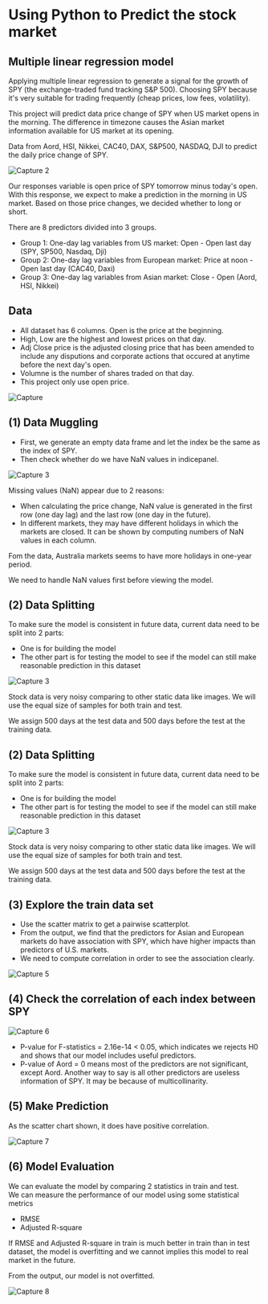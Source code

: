 
# Using Python to Predict the stock market 





## Multiple linear regression model
Applying multiple linear regression to generate a signal for the growth of SPY (the exchange-traded fund tracking S&P 500). Choosing SPY because it's very suitable for trading frequently (cheap prices, low fees, volatility). 

This project will predict data price change of SPY when US market opens in the morning. The difference in timezone causes the Asian market information available for US market at its opening. 

Data from Aord, HSI, Nikkei, CAC40, DAX, S&P500, NASDAQ, DJI to predict the daily price change of SPY. 

![Capture 2](https://user-images.githubusercontent.com/105278875/204292519-9ef0fd90-fda4-4ab8-8907-70ea8efcee17.PNG)

Our responses variable is open price of SPY tomorrow minus today's open. With this response, we expect to make a prediction in the morning in US market. Based on those price changes, we decided whether to long or short. 

There are 8 predictors divided into 3 groups. 
- Group 1: One-day lag variables from US market: Open - Open last day (SPY, SP500, Nasdaq, Dji)
- Group 2: One-day lag variables from European market: Price at noon - Open last day (CAC40, Daxi)
- Group 3: One-day lag variables from Asian market: Close - Open (Aord, HSI, Nikkei)

## Data 
- All dataset has 6 columns. Open is the price at the beginning. 
- High, Low are the highest and lowest prices on that day. 
- Adj Close price is the adjusted closing price that has been amended to include any disputions and corporate actions that occured at anytime before the next day's open. 
- Volumne is the number of shares traded on that day. 
- This project only use open price.  

![Capture](https://user-images.githubusercontent.com/105278875/204292189-cc9b93d2-f95c-45ae-a6af-173d5f224384.PNG)

## (1) Data Muggling
- First, we generate an empty data frame and let the index be the same as the index of SPY.
- Then check whether do we have NaN values in indicepanel.

![Capture 3](https://user-images.githubusercontent.com/105278875/204293049-baaa0e90-ed98-4e9f-9f7a-539df728d5f7.PNG)

Missing values (NaN) appear due to 2 reasons: 
- When calculating the price change, NaN value is generated in the first row (one day lag) and the last row (one day in the future). 
- In different markets, they may have different holidays in which the markets are closed. It can be shown by computing numbers of NaN values in each column. 

Fom the data, Australia markets seems to have more holidays in one-year period. <br>

We need to handle NaN values first before viewing the model. 
## (2) Data Splitting
To make sure the model is consistent in future data, current data need to be split into 2 parts: 
- One is for building the model
- The other part is for testing the model to see if the model can still make reasonable prediction in this dataset 

![Capture 3](https://user-images.githubusercontent.com/105278875/204293295-7fe7c133-b8d2-4483-976e-4c92c39598e8.PNG)

Stock data is very noisy comparing to other static data like images. We will use the equal size of samples for both train and test. 

We assign 500 days at the test data and 500 days before the test at the training data. 
## (2) Data Splitting
To make sure the model is consistent in future data, current data need to be split into 2 parts: 
- One is for building the model
- The other part is for testing the model to see if the model can still make reasonable prediction in this dataset 

![Capture 3](https://user-images.githubusercontent.com/105278875/204293295-7fe7c133-b8d2-4483-976e-4c92c39598e8.PNG)

Stock data is very noisy comparing to other static data like images. We will use the equal size of samples for both train and test. 

We assign 500 days at the test data and 500 days before the test at the training data. 
## (3) Explore the train data set
- Use the scatter matrix to get a pairwise scatterplot.
- From the output, we find that the predictors for Asian and European markets do have association with SPY, which have higher impacts than predictors of U.S. markets. 
- We need to compute correlation in order to see the association clearly. 

![Capture 5](https://user-images.githubusercontent.com/105278875/204293660-b4dd6425-f080-434c-8167-f5c1171ff198.PNG)
## (4) Check the correlation of each index between SPY

![Capture 6](https://user-images.githubusercontent.com/105278875/204293860-499fce0b-9b56-42b2-934e-25cbf007edf3.PNG)

- P-value for F-statistics = 2.16e-14 < 0.05, which indicates we rejects H0 and shows that our model includes useful predictors. 
- P-value of Aord = 0 means most of the predictors are not significant, except Aord. Another way to say is all other predictors are useless information of SPY. It may be because of multicollinarity.
## (5) Make Prediction
As the scatter chart shown, it does have positive correlation.

![Capture 7](https://user-images.githubusercontent.com/105278875/204294056-0e8ba202-62db-4723-a099-88be18754f5f.PNG)
## (6) Model  Evaluation
We can evaluate the model by comparing 2 statistics in train and test. <br>
We can measure the performance of our model using some statistical metrics 
- RMSE
- Adjusted R-square

If RMSE and Adjusted R-square in train is much better in train than in test dataset, the model is overfitting and we cannot implies this model to real market in the future. 

From the output, our model is not overfitted. 

![Capture 8](https://user-images.githubusercontent.com/105278875/204294441-db555702-d886-44e5-95c5-3d0b7d1340b7.PNG)